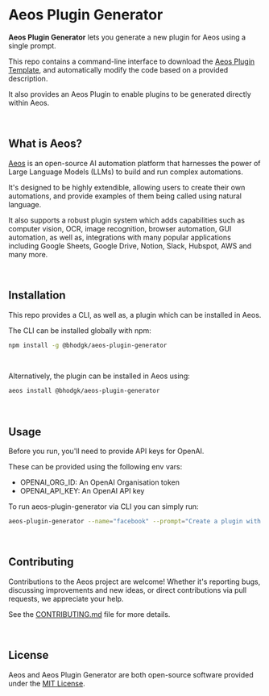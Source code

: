 # Aeos Plugin Generator

**Aeos Plugin Generator** lets you generate a new plugin for Aeos using a single prompt.

This repo contains a command-line interface to download the [Aeos Plugin Template](https://github.com/bretthodgkins/aeos-plugin-template), and automatically modify the code based on a provided description.

It also provides an Aeos Plugin to enable plugins to be generated directly within Aeos.

<br>

## What is Aeos?

[Aeos](https://github.com/bretthodgkins/aeos) is an open-source AI automation platform that harnesses the power of Large Language Models (LLMs) to build and run complex automations.

It's designed to be highly extendible, allowing users to create their own automations, and provide examples of them being called using natural language.

It also supports a robust plugin system which adds capabilities such as computer vision, OCR, image recognition, browser automation, GUI automation, as well as, integrations with many popular applications including Google Sheets, Google Drive, Notion, Slack, Hubspot, AWS and many more.

<br>

## Installation

This repo provides a CLI, as well as, a plugin which can be installed in Aeos.

The CLI can be installed globally with npm:

```bash
npm install -g @bhodgk/aeos-plugin-generator
```

<br>

Alternatively, the plugin can be installed in Aeos using:

```bash
aeos install @bhodgk/aeos-plugin-generator
```

<br>

## Usage

Before you run, you'll need to provide API keys for OpenAI.

These can be provided using the following env vars:
* OPENAI_ORG_ID: An OpenAI Organisation token
* OPENAI_API_KEY: An OpenAI API key

To run aeos-plugin-generator via CLI you can simply run:

```bash
aeos-plugin-generator --name="facebook" --prompt="Create a plugin with all the most common Facebook APIs"
```

<br>

## Contributing

Contributions to the Aeos project are welcome! Whether it's reporting bugs, discussing improvements and new ideas, or direct contributions via pull requests, we appreciate your help.

See the [CONTRIBUTING.md](CONTRIBUTING.md) file for more details.

<br>

## License

Aeos and Aeos Plugin Generator are both open-source software provided under the [MIT License](LICENSE).